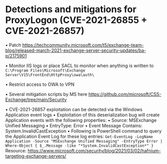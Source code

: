 # Detections and mitigations for ProxyLogon (CVE-2021-26855 + CVE-2021-26857)

• Patch https://techcommunity.microsoft.com/t5/exchange-team-blog/released-march-2021-exchange-server-security-updates/ba-p/2175901

• Monitor IIS logs or place SACL to monitor when anything is written to `C:\Program Files\Microsoft\Exchange Server\V15\FrontEnd\HttpProxy\owa\auth\`

• Restrict access to OWA to VPN 

• Several mitigation scripts by MS here https://github.com/microsoft/CSS-Exchange/tree/main/Security

•  CVE-2021-26857 exploitation can be detected via the Windows Application event logs
	• Exploitation of this deserialization bug will create Application events with the following properties:
		• Source: MSExchange Unified Messaging
		• EntryType: Error
		• Event Message Contains: System.InvalidCastException
		• Following is PowerShell command to query the Application Event Log for these log entries:
			`Get-EventLog -LogName Application -Source "MSExchange Unified Messaging" -EntryType Error | Where-Object { $_.Message -like "*System.InvalidCastException*" }`
Resource:
https://www.microsoft.com/security/blog/2021/03/02/hafnium-targeting-exchange-servers/

